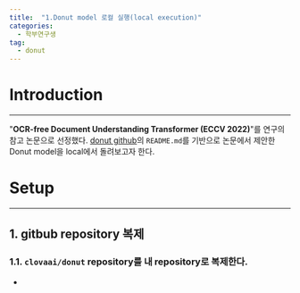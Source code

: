 ```yaml
---
title:  "1.Donut model 로컬 실행(local execution)"
categories: 
  - 학부연구생
tag:
  - donut
---
```


# Introduction
---
"**OCR-free Document Understanding Transformer (ECCV 2022)**"를 연구의 참고 논문으로 선정했다. [donut github](https://github.com/clovaai/donut?tab=readme-ov-file)의 `README.md`를 기반으로 논문에서 제안한 Donut model을 local에서 돌려보고자 한다.


# Setup
---
## 1. gitbub repository 복제
### 1.1. `clovaai/donut` repository를 내 repository로 복제한다.
- 

